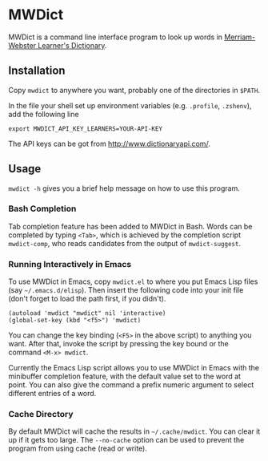 # MWDict #

MWDict is a command line interface program to look up words in
[Merriam-Webster Learner's
Dictionary](http://www.learnersdictionary.com/).

## Installation ##

Copy `mwdict` to anywhere you want, probably one of the directories in
`$PATH`.

In the file your shell set up environment variables (e.g. `.profile`,
`.zshenv`), add the following line

    export MWDICT_API_KEY_LEARNERS=YOUR-API-KEY

The API keys can be got from http://www.dictionaryapi.com/.

## Usage ##

`mwdict -h` gives you a brief help message on how to use this program.

### Bash Completion ###

Tab completion feature  has been added to MWDict in  Bash.  Words can be
completed by typing `<Tab>`, which  is achieved by the completion script
`mwdict-comp`, who reads candidates from the output of `mwdict-suggest`.

### Running Interactively in Emacs ###

To use  MWDict in Emacs,  copy `mwdict.el` to  where you put  Emacs Lisp
files  (say `~/.emacs.d/elisp`).   Then insert  the following  code into
your init file (don't forget to load the path first, if you didn't).

```elisp
(autoload 'mwdict "mwdict" nil 'interactive)
(global-set-key (kbd "<f5>") 'mwdict)
```

   You  can change  the  key binding  (`<F5>` in  the  above script)  to
anything you  want.  After that, invoke  the script by pressing  the key
bound or the command `<M-x> mwdict`.

   Currently the  Emacs Lisp script  allows you  to use MWDict  in Emacs
with the  minibuffer completion feature,  with the default value  set to
the  word at  point.  You  can also  give the  command a  prefix numeric
argument to select different entries of a word.

### Cache Directory ###

By default MWDict will cache the results in `~/.cache/mwdict`.  You can
clear it up if it gets too large.  The `--no-cache` option can be used
to prevent the program from using cache (read or write).
